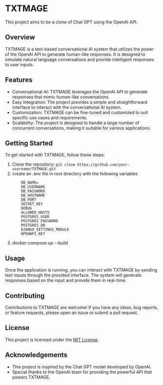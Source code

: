 # TXTMAGE

This project aims to be a clone of Chat GPT using the OpenAI API.

## Overview

TXTMAGE is a text-based conversational AI system that utilizes the power of the OpenAI API to generate human-like responses. It is designed to simulate natural language conversations and provide intelligent responses to user inputs.

## Features

- Conversational AI: TXTMAGE leverages the OpenAI API to generate responses that mimic human-like conversations.
- Easy Integration: The project provides a simple and straightforward interface to interact with the conversational AI system.
- Customization: TXTMAGE can be fine-tuned and customized to suit specific use cases and requirements.
- Scalability: The project is designed to handle a large number of concurrent conversations, making it suitable for various applications.

## Getting Started

To get started with TXTMAGE, follow these steps:

1. Clone the repository: `git clone https://github.com/your-username/TXTMAGE.git`
2. create an .env file in root directory with the following variables
    ```
        DB_NAME=
        DB_USERNAME
        DB_PASSWORD
        DB_HOSTNAME
        DB_PORT
        SECRET_KEY
        DEBUG
        ALLOWED_HOSTS
        POSTGRES_USER
        POSTGRES_PASSWORD
        POSTGRES_DB
        DJANGO_SETTINGS_MODULE
        OPENAPI_KEY
    ```
3. docker-compose up --build

## Usage

Once the application is running, you can interact with TXTMAGE by sending text inputs through the provided interface. The system will generate responses based on the input and provide them in real-time.

## Contributing

Contributions to TXTMAGE are welcome! If you have any ideas, bug reports, or feature requests, please open an issue or submit a pull request.

## License

This project is licensed under the [MIT License](LICENSE).

## Acknowledgements

- This project is inspired by the Chat GPT model developed by OpenAI.
- Special thanks to the OpenAI team for providing the powerful API that powers TXTMAGE.
